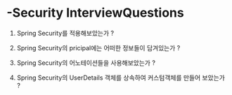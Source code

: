 # -Security InterviewQuestions

1. Spring Security를 적용해보았는가 ?

2. Spring Security의 pricipal에는 어떠한 정보들이 담겨있는가 ?

3. Spring Security의 어노테이션들을 사용해보았는가 ?

4. Spring Security의 UserDetails 객체를 상속하여 커스텀객체를 만들어 보았는가 ?
